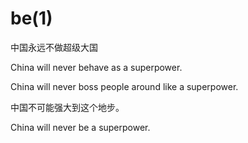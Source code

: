 # be(1)

中国永远不做超级大国

China will never behave as a superpower.

China will never boss people around like a superpower.

中国不可能强大到这个地步。

China will never be a superpower.


